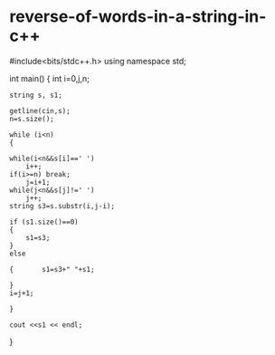 # reverse-of-words-in-a-string-in-c++


#include<bits/stdc++.h>
using namespace std;


int main()
{
    int i=0,j,n;
    
    string s, s1;

    getline(cin,s);
    n=s.size();

    while (i<n)
    {

    while(i<n&&s[i]==' ')
        i++;
    if(i>=n) break;
        j=i+1;
    while(j<n&&s[j]!=' ')
        j++;
    string s3=s.substr(i,j-i);

    if (s1.size()==0)
    {
        s1=s3;
    }
    else
        
    {       s1=s3+" "+s1;
                
    }
    i=j+1;

    }

    cout <<s1 << endl; 

}

